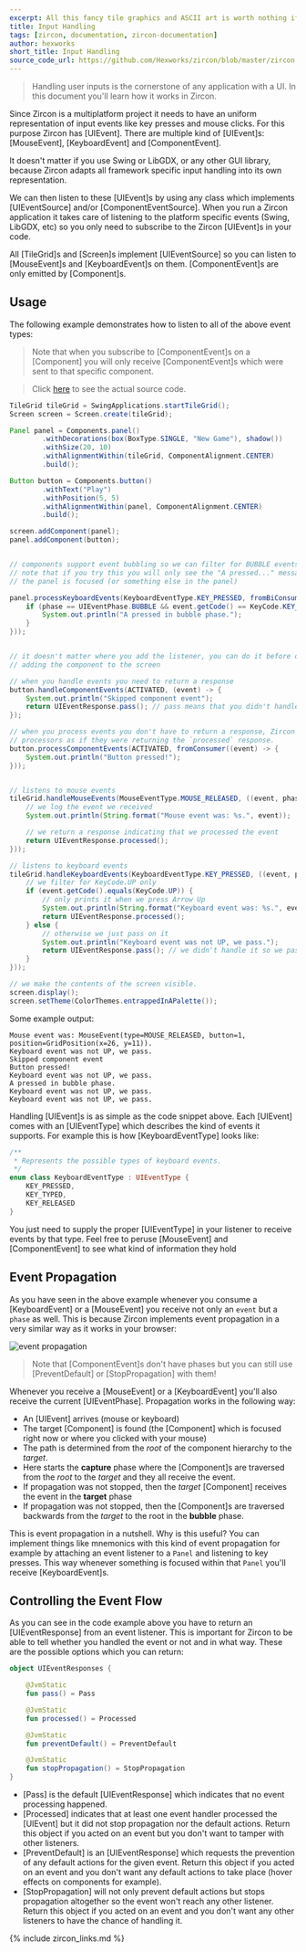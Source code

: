 ```yaml
---
excerpt: All this fancy tile graphics and ASCII art is worth nothing if your player's can't interact with your game! In this article we'll learn how to handle Inputs in Zircon!
title: Input Handling
tags: [zircon, documentation, zircon-documentation]
author: hexworks
short_title: Input Handling
source_code_url: https://github.com/Hexworks/zircon/blob/master/zircon.jvm.examples/src/main/java/org/hexworks/zircon/examples/docs/InputHandlingExample.java
---
```


> Handling user inputs is the cornerstone of any application with a UI. In this document you'll learn how it works in Zircon.

Since Zircon is a multiplatform project it needs to have an uniform representation of input events like
key presses and mouse clicks. For this purpose Zircon has [UIEvent]. There are multiple kind of [UIEvent]s:
[MouseEvent], [KeyboardEvent] and [ComponentEvent].

It doesn't matter if you use Swing or LibGDX, or any other GUI library, because Zircon adapts all framework
specific input handling into its own representation.

We can then listen to these [UIEvent]s by using any class which implements [UIEventSource] and/or [ComponentEventSource].
When you run a Zircon application it takes care of listening to the platform specific events (Swing, LibGDX, etc) so you
only need to subscribe to the Zircon [UIEvent]s in your code.

All [TileGrid]s and [Screen]s implement [UIEventSource] so you can listen to [MouseEvent]s and [KeyboardEvent]s on them.
[ComponentEvent]s are only emitted by [Component]s.

## Usage

The following example demonstrates how to listen to all of the above event types:

> Note that when you subscribe to [ComponentEvent]s on a [Component] you will only receive [ComponentEvent]s which
were sent to that specific component.

> Click [here](https://github.com/Hexworks/zircon/blob/master/zircon.jvm.examples/src/main/java/org/hexworks/zircon/examples/docs/InputHandlingExample.java) to see the actual source code.

```java
TileGrid tileGrid = SwingApplications.startTileGrid();
Screen screen = Screen.create(tileGrid);

Panel panel = Components.panel()
        .withDecorations(box(BoxType.SINGLE, "New Game"), shadow())
        .withSize(20, 10)
        .withAlignmentWithin(tileGrid, ComponentAlignment.CENTER)
        .build();

Button button = Components.button()
        .withText("Play")
        .withPosition(5, 5)
        .withAlignmentWithin(panel, ComponentAlignment.CENTER)
        .build();

screen.addComponent(panel);
panel.addComponent(button);


// components support event bubbling so we can filter for BUBBLE events here
// note that if you try this you will only see the "A pressed..." message when
// the panel is focused (or something else in the panel)

panel.processKeyboardEvents(KeyboardEventType.KEY_PRESSED, fromBiConsumer((event, phase) -> {
    if (phase == UIEventPhase.BUBBLE && event.getCode() == KeyCode.KEY_A) {
        System.out.println("A pressed in bubble phase.");
    }
}));


// it doesn't matter where you add the listener, you can do it before or after
// adding the component to the screen

// when you handle events you need to return a response
button.handleComponentEvents(ACTIVATED, (event) -> {
    System.out.println("Skipped component event");
    return UIEventResponse.pass(); // pass means that you didn't handle the event
});

// when you process events you don't have to return a response, Zircon will treat
// processors as if they were returning the `processed` response.
button.processComponentEvents(ACTIVATED, fromConsumer((event) -> {
    System.out.println("Button pressed!");
}));


// listens to mouse events
tileGrid.handleMouseEvents(MouseEventType.MOUSE_RELEASED, ((event, phase) -> {
    // we log the event we received
    System.out.println(String.format("Mouse event was: %s.", event));

    // we return a response indicating that we processed the event
    return UIEventResponse.processed();
}));

// listens to keyboard events
tileGrid.handleKeyboardEvents(KeyboardEventType.KEY_PRESSED, ((event, phase) -> {
    // we filter for KeyCode.UP only
    if (event.getCode().equals(KeyCode.UP)) {
        // only prints it when we press Arrow Up
        System.out.println(String.format("Keyboard event was: %s.", event));
        return UIEventResponse.processed();
    } else {
        // otherwise we just pass on it
        System.out.println("Keyboard event was not UP, we pass.");
        return UIEventResponse.pass(); // we didn't handle it so we pass on the event
    }
}));

// we make the contents of the screen visible.
screen.display();
screen.setTheme(ColorThemes.entrappedInAPalette());
```

Some example output:

```
Mouse event was: MouseEvent(type=MOUSE_RELEASED, button=1, position=GridPosition(x=26, y=11)).
Keyboard event was not UP, we pass.
Skipped component event
Button pressed!
Keyboard event was not UP, we pass.
A pressed in bubble phase.
Keyboard event was not UP, we pass.
Keyboard event was not UP, we pass.
```

Handling [UIEvent]s is as simple as the code snippet above. Each [UIEvent] comes with an [UIEventType] which describes
the kind of events it supports. For example this is how [KeyboardEventType] looks like:

```kotlin
/**
 * Represents the possible types of keyboard events.
 */
enum class KeyboardEventType : UIEventType {
    KEY_PRESSED,
    KEY_TYPED,
    KEY_RELEASED
}
``` 

You just need to supply the proper [UIEventType] in your listener to receive events by that type.
Feel free to peruse [MouseEvent] and [ComponentEvent] to see what kind of information they hold

## Event Propagation

As you have seen in the above example whenever you consume a [KeyboardEvent] or a [MouseEvent] you receive not only
an `event` but a `phase` as well. This is because Zircon implements event propagation in a very similar way as it
works in your browser:

![event propagation](/assets/img/event_propagation.png)

> Note that [ComponentEvent]s don't have phases but you can still use [PreventDefault] or [StopPropagation] with them!

Whenever you receive a [MouseEvent] or a [KeyboardEvent] you'll also receive the current [UIEventPhase]. Propagation works
in the following way:

- An [UIEvent] arrives (mouse or keyboard)
- The target [Component] is found (the [Component] which is focused right now or where you clicked with your mouse)
- The path is determined from the *root* of the component hierarchy to the *target*.
- Here starts the **capture** phase where the [Component]s are traversed from the *root* to the *target* and they all
  receive the event.
- If propagation was not stopped, then the *target* [Component] receives the event in the **target** phase
- If propagation was not stopped, then the [Component]s are traversed backwards from the *target* to the root in the
  **bubble** phase.
  
This is event propagation in a nutshell. Why is this useful? You can implement things like mnemonics with this kind of
event propagation for example by attaching an event listener to a `Panel` and listening to key presses. This way
whenever something is focused within that `Panel` you'll receive [KeyboardEvent]s.

## Controlling the Event Flow

As you can see in the code example above you have to return an [UIEventResponse] from an event listener. This is important
for Zircon to be able to tell whether you handled the event or not and in what way. These are the possible options
which you can return:

```kotlin
object UIEventResponses {

    @JvmStatic
    fun pass() = Pass

    @JvmStatic
    fun processed() = Processed

    @JvmStatic
    fun preventDefault() = PreventDefault

    @JvmStatic
    fun stopPropagation() = StopPropagation
}
```

- [Pass] is the default [UIEventResponse] which indicates that no event processing happened.
- [Processed] indicates that at least one event handler processed the [UIEvent] but it did not stop propagation
  nor the default actions. 
  Return this object if you acted on an event but you don't want to tamper with other listeners.
- [PreventDefault] is an [UIEventResponse] which requests the prevention of any default actions for the given event.
  Return this object if you acted on an event and you  don't want any default actions to take place
  (hover effects on components for example).
- [StopPropagation] will not only prevent default actions but stops propagation altogether so the event won't reach
  any other listener.
  Return this object if you acted on an event and you don't want any other listeners to have the chance of
  handling it.
  
{% include zircon_links.md %}
